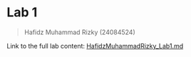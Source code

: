 # Lab 1 
> Hafidz Muhammad Rizky (24084524)

Link to the full lab content: [HafidzMuhammadRizky_Lab1.md](HafidzMuhammadRizky_Lab1.md)